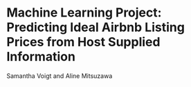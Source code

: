 # Machine Learning Project: Predicting Ideal Airbnb Listing Prices from Host Supplied Information

Samantha Voigt and Aline Mitsuzawa
